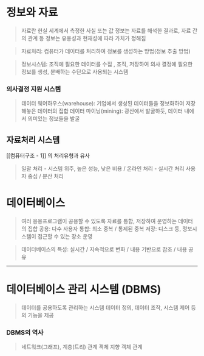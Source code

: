 # 정보와 자료

> 자료란 현실 세계에서 측정한 사실 또는 값
> 정보는 자료를 해석한 결과로, 자료 간의 관계 등
> 정보는 유용성과 현재성에 따라 가치가 정해짐

> 자료처리: 컴퓨터가 데이터를 처리하여 정보를 생성하는 방법(정보 추출 방법)

> 정보시스템: 조직에 필요한 데이터를 수집 , 조직, 저장하여 의사 결정에 필요한 정보를 생성, 분배하는 수단으로 사용되는 시스템

### 의사결정 지원 시스템

> 데이터 웨어하우스(warehouse): 기업에서 생성된 데이터들을 정보화하여 저장해놓은 데이터의 집합
> 데이터 마이닝(mining): 광산에서 발굴하듯, 데이터 내에서 의미있는 정보들을 발굴

## 자료처리 시스템

[[컴퓨터구조 - 1]] 의 처리유형과 유사

> 일괄 처리 - 시스템 위주, 높은 성능, 낮은 비용 / 온라인 처리 - 실시간 처리 사용자 중심 / 분산 처리

# 데이터베이스

> 여러 응용프로그램이 공용할 수 있도록 자료를 통합, 저장하여 운영하는 데이터의 집합
> 공용: 다수 사용자
> 통합: 최소 중복 / 통제된 중복
> 저장: 디스크 등, 정보시스템이 접근할 수 있는 장소
> 운영

> 데이터베이스의 특성: 실시간 / 지속적으로 변화 / 내용 기반으로 참조 / 내용 공유


---

# 데이터베이스 관리 시스템 (DBMS)

> 데이터를 공용하도록 관리하는 시스템
> 데이터 정의, 데이터 조작, 시스템 제어 등의 기능을 제공

### DBMS의 역사

>네트워크(그래프), 계층(트리)
>관계
>객체 지향
>객체 관계

